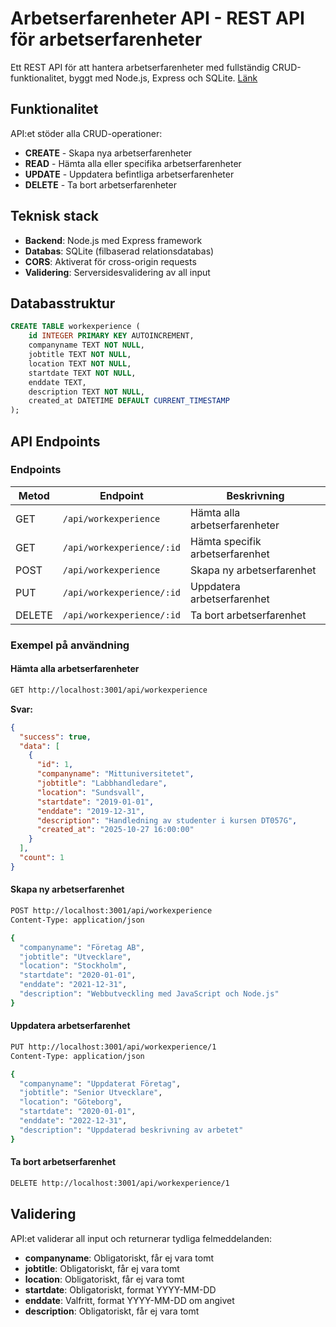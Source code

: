 # Arbetserfarenheter API - REST API för arbetserfarenheter

Ett REST API för att hantera arbetserfarenheter med fullständig CRUD-funktionalitet, byggt med Node.js, Express och SQLite. [Länk](https://dt207g-moment2-backend-rofh.onrender.com)

## Funktionalitet

API:et stöder alla CRUD-operationer:

- **CREATE** - Skapa nya arbetserfarenheter
- **READ** - Hämta alla eller specifika arbetserfarenheter
- **UPDATE** - Uppdatera befintliga arbetserfarenheter
- **DELETE** - Ta bort arbetserfarenheter

## Teknisk stack

- **Backend**: Node.js med Express framework
- **Databas**: SQLite (filbaserad relationsdatabas)
- **CORS**: Aktiverat för cross-origin requests
- **Validering**: Serversidesvalidering av all input

## Databasstruktur

```sql
CREATE TABLE workexperience (
    id INTEGER PRIMARY KEY AUTOINCREMENT,
    companyname TEXT NOT NULL,
    jobtitle TEXT NOT NULL,
    location TEXT NOT NULL,
    startdate TEXT NOT NULL,
    enddate TEXT,
    description TEXT NOT NULL,
    created_at DATETIME DEFAULT CURRENT_TIMESTAMP
);
```

## API Endpoints

### Endpoints

| Metod  | Endpoint                  | Beskrivning                     |
| ------ | ------------------------- | ------------------------------- |
| GET    | `/api/workexperience`     | Hämta alla arbetserfarenheter   |
| GET    | `/api/workexperience/:id` | Hämta specifik arbetserfarenhet |
| POST   | `/api/workexperience`     | Skapa ny arbetserfarenhet       |
| PUT    | `/api/workexperience/:id` | Uppdatera arbetserfarenhet      |
| DELETE | `/api/workexperience/:id` | Ta bort arbetserfarenhet        |

### Exempel på användning

#### Hämta alla arbetserfarenheter

```bash
GET http://localhost:3001/api/workexperience
```

**Svar:**

```json
{
  "success": true,
  "data": [
    {
      "id": 1,
      "companyname": "Mittuniversitetet",
      "jobtitle": "Labbhandledare",
      "location": "Sundsvall",
      "startdate": "2019-01-01",
      "enddate": "2019-12-31",
      "description": "Handledning av studenter i kursen DT057G",
      "created_at": "2025-10-27 16:00:00"
    }
  ],
  "count": 1
}
```

#### Skapa ny arbetserfarenhet

```bash
POST http://localhost:3001/api/workexperience
Content-Type: application/json

{
  "companyname": "Företag AB",
  "jobtitle": "Utvecklare",
  "location": "Stockholm",
  "startdate": "2020-01-01",
  "enddate": "2021-12-31",
  "description": "Webbutveckling med JavaScript och Node.js"
}
```

#### Uppdatera arbetserfarenhet

```bash
PUT http://localhost:3001/api/workexperience/1
Content-Type: application/json

{
  "companyname": "Uppdaterat Företag",
  "jobtitle": "Senior Utvecklare",
  "location": "Göteborg",
  "startdate": "2020-01-01",
  "enddate": "2022-12-31",
  "description": "Uppdaterad beskrivning av arbetet"
}
```

#### Ta bort arbetserfarenhet

```bash
DELETE http://localhost:3001/api/workexperience/1
```

## Validering

API:et validerar all input och returnerar tydliga felmeddelanden:

- **companyname**: Obligatoriskt, får ej vara tomt
- **jobtitle**: Obligatoriskt, får ej vara tomt
- **location**: Obligatoriskt, får ej vara tomt
- **startdate**: Obligatoriskt, format YYYY-MM-DD
- **enddate**: Valfritt, format YYYY-MM-DD om angivet
- **description**: Obligatoriskt, får ej vara tomt
